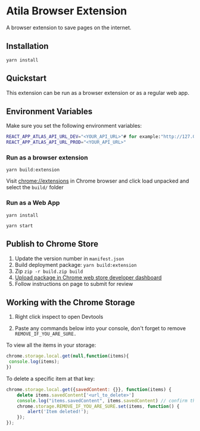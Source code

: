 # Atila Browser Extension

A browser extension to save pages on the internet.

## Installation

`yarn install`

## Quickstart

This extension can be run as a browser extension or as a regular web app.

## Environment Variables

Make sure you set the following environment variables:

```bash
REACT_APP_ATLAS_API_URL_DEV="<YOUR_API_URL>"# for example:"http://127.0.0.1:8000"
REACT_APP_ATLAS_API_URL_PROD="<YOUR_API_URL>"
```
### Run as a browser extension

`yarn build:extension`

Visit [chrome://extensions](chrome://extensions) in Chrome browser and click load unpacked and select the `build/` folder

### Run as a Web App
`yarn install`

`yarn start`

## Publish to Chrome Store

1. Update the version number in `manifest.json`
1. Build deployment package: `yarn build:extension`
1. Zip `zip -r build.zip build`
1. [Upload package in Chrome web store developer dashboard](https://chrome.google.com/webstore/devconsole)
1. Follow instructions on page to submit for review

## Working with the Chrome Storage

1. Right click inspect to open Devtools

1. Paste any commands below into your console, don't forget to remove `REMOVE_IF_YOU_ARE_SURE.`

To view all the items in your storage:

```javascript
chrome.storage.local.get(null,function(items){
 console.log(items);
})
```

To delete a specific item at that key:

```javascript
chrome.storage.local.get({savedContent: {}}, function(items) {
    delete items.savedContent['<url_to_delete>']
    console.log("items.savedContent", items.savedContent) // confirm that this looks like what you expect
    chrome.storage.REMOVE_IF_YOU_ARE_SURE.set(items, function() {
        alert('Item deleted!');
    });
});

```